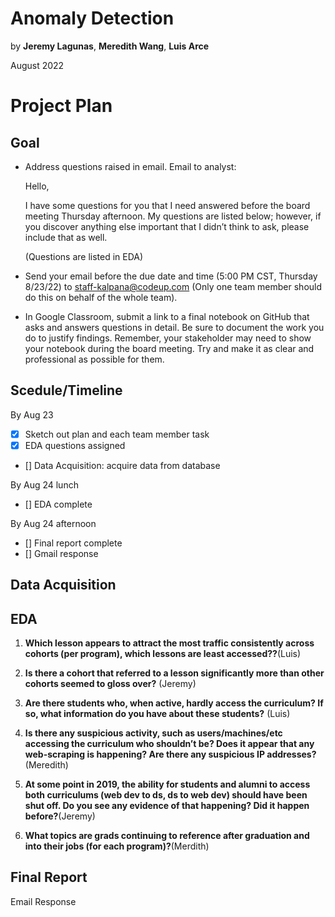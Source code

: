# Anomaly Detection
by **Jeremy Lagunas**, **Meredith Wang**, **Luis Arce**

August 2022

# Project Plan
## Goal
- Address questions raised in email.
    Email to analyst:


    Hello,


    I have some questions for you that I need answered before the board meeting Thursday afternoon. My questions are listed below; however, if you discover anything else important that I didn’t think to ask, please include that as well.

    (Questions are listed in EDA)
- Send your email before the due date and time (5:00 PM CST, Thursday 8/23/22) to staff-kalpana@codeup.com (Only one team member should do this on behalf of the whole team).

- In Google Classroom, submit a link to a final notebook on GitHub that asks and answers questions in detail. Be sure to document the work you do to justify findings. Remember, your stakeholder may need to show your notebook during the board meeting. Try and make it as clear and professional as possible for them.

## Scedule/Timeline
By Aug 23
- [x] Sketch out plan and each team member task
- [x] EDA questions assigned
- [] Data Acquisition: acquire data from database 

By Aug 24 lunch
- [] EDA complete

By Aug 24 afternoon
- [] Final report complete
- [] Gmail response

## Data Acquisition
## EDA
1. **Which lesson appears to attract the most traffic consistently across cohorts (per program), which lessons are least accessed??**(Luis)

2. **Is there a cohort that referred to a lesson significantly more than other cohorts seemed to gloss over?** (Jeremy)

3. **Are there students who, when active, hardly access the curriculum? If so, what information do you have about these students?** (Luis)

4. **Is there any suspicious activity, such as users/machines/etc accessing the curriculum who shouldn’t be? Does it appear that any web-scraping is happening? Are there any suspicious IP addresses?**(Meredith)

5. **At some point in 2019, the ability for students and alumni to access both curriculums (web dev to ds, ds to web dev) should have been shut off. Do you see any evidence of that happening? Did it happen before?**(Jeremy)

6. **What topics are grads continuing to reference after graduation and into their jobs (for each program)?**(Merdith)

## Final Report
Email Response